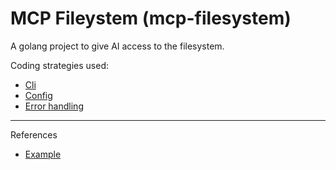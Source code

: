 # MCP Fileystem (mcp-filesystem)

A golang project to give AI access to the filesystem.

Coding strategies used:

- [Cli](../1121)
- [Config](../1123)
- [Error handling](../1124)

---

References

- [Example](https://github.com/mark3labs/mcp-filesystem-server)
